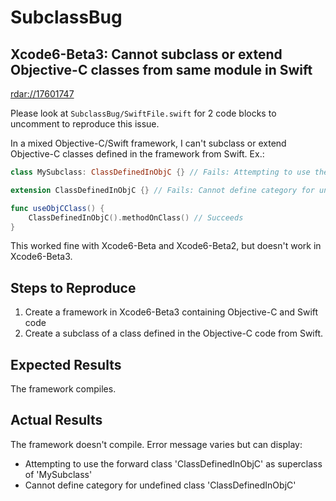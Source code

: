 # SubclassBug

## Xcode6-Beta3: Cannot subclass or extend Objective-C classes from same module in Swift

[rdar://17601747](http://openradar.appspot.com/radar?id=5771227683618816)

Please look at `SubclassBug/SwiftFile.swift` for 2 code blocks to uncomment to reproduce this issue.

In a mixed Objective-C/Swift framework, I can't subclass or extend Objective-C classes defined in the framework from Swift. Ex.:

```swift
class MySubclass: ClassDefinedInObjC {} // Fails: Attempting to use the forward class 'ClassDefinedInObjC' as superclass of 'MySubclass'

extension ClassDefinedInObjC {} // Fails: Cannot define category for undefined class 'ClassDefinedInObjC'

func useObjCClass() {
    ClassDefinedInObjC().methodOnClass() // Succeeds
}
```

This worked fine with Xcode6-Beta and Xcode6-Beta2, but doesn't work in Xcode6-Beta3.

## Steps to Reproduce
1. Create a framework in Xcode6-Beta3 containing Objective-C and Swift code
2. Create a subclass of a class defined in the Objective-C code from Swift.

## Expected Results
The framework compiles.

## Actual Results
The framework doesn't compile. Error message varies but can display:

- Attempting to use the forward class 'ClassDefinedInObjC' as superclass of 'MySubclass'
- Cannot define category for undefined class 'ClassDefinedInObjC'
